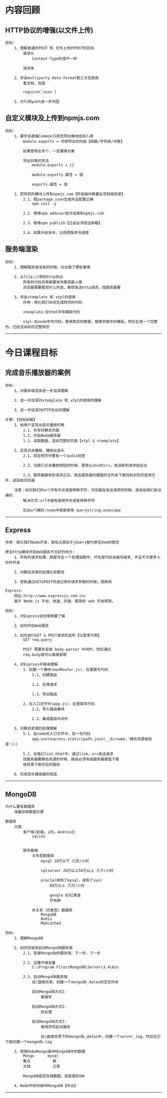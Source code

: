 # 内容回顾

## HTTP协议的增强(以文件上传)
	目标:
		1、理解普通的POST 和 文件上传的POST的区别
			请求头
				Content-Type的值不一样
			
			请求体
			
		2、学会multiparty date-format第三方包使用
			看文档，百度
			
			require('xxxx')
			
		3、对fs和path进一步巩固
		
## 自定义模块及上传到npmjs.com
	目标:
		1、要学会遵循CommonJS规范导出模块给别人用
			module.exports = 你想导出的内容【函数/字符串/对象】
			
			如果想导出多个，一定要接对象
			
			导出对象的写法
				module.exports = {}
				
				module.exports.属性 = 值
				
				exports.属性 = 值
		
		2、把写好的模块上传到npmjs.com【所有操作都要在项目根目录】
			2.1、把package.json生成并且配置正确
				npm init -y
				
			2.2、使用npm adduser指令连接到npmjs.com
			
			2.3、使用npm publish【之前必须验证邮箱】
			
			2.4、如果升级发布，记得把版本号递增
			
## 服务端渲染
	目标:
		1、理解服务端渲染的时候，后台做了哪些事情
		
		2、从file://转到http协议
			所有的代码将来都要发布服务器上面
			浏览器需要展现什么内容，都得发送http请求，找服务器要
			
		3、学会xtemplate 和 xtpl的使用
			作用：简化我们动态生成网页的代码
			
			xtemplate:在html中写模版代码
			
			xtpl:在node中写代码，使用真实的数据，替换页面中的模版，然后生成一个完整的，已经渲染好的完整网页

--------------------

# 今日课程目标

## 完成音乐播放器的案例
	目标:
		1、对服务端渲染进一步加深理解
		
		2、进一步加深对xtemplate 和 xtpl的使用的理解
		
		3、进一步加深对HTTP协议的理解
		
	步骤:【目标拆解】
		1、给用户呈现出音乐播放列表
			1.1、先写好静态页面
			1.2、开启Node服务器
			1.3、读取数据，渲染完整的页面【xtpl & xtemplate】
		
		2、实现点击播放，播放出音乐
			2.1、现在网页中要有一个audio标签
			
			2.2、当我们点击播放按钮的时候，更改aiduo的src，发送新的请求给后台
			
			2.3、服务器接收到请求之后，就去服务器的硬盘的文件夹下面找到对应的音频文件，返回给浏览器
			
		注意：如何我们的url中有中文或是特殊字符，浏览器在发送请求的时候，就会给我们自动编码
			解决方式:url中避免使用中文或是特殊字符
			
			后台url解码:node中就是使用 querystring.unescape
			
--------------------

## Express
	作用：简化我们Node开发，就有点类似于jQuery替代原生Dom的感觉
	
	原生http模块开启Web服务不太好的地方:
		1、所有的请求处理，都是写在一个处理函数中，坏处是代码会越写越多，并且不方便多人协作开发
		
		2、对静态资源的处理比较繁琐
		
		3、获取通过GET&POST传递过来的请求参数的时候，很麻烦
		
	Express:
		网址:http://www.expressjs.com.cn/
		基于 Node.js 平台，快速、开放、极简的 web 开发框架。
	
	目标:
		1、对Express如何使用要了解
		
		2、如何开启Web服务
		
		3、如何进行GET & POST请求的监听【以登录为例】
			GET req.query
			
			POST 需要先安装 body-parser 中间件，然后通过
			req.body就可以直接获取
		
		4、对Express中路由理解
			1、创建一个模块(manRouter.js)，在里面写代码
				1.1、创建路由
			
				1.2、处理请求
				
				1.3、导出路由
				
			2、在入口文件中(app.js)，在里面写代码
				2.1、导入路由模块
				
				2.2、集成路由中间件
		
		5、对静态资源的处理理解
			5.1、在node的入口文件中，加一句代码
				app.use(express.static(path.join(__dirname,'静态资源根目录')))
				
			5.2、在我们list.html中，通过link，src发送请求
			找服务器要静态资源的时候，路径必须写成服务器硬盘下面
			根目录下面对应的路径
		
		6、完成音乐播放器的改造

--------------------

## MongoDB
	为什么要有数据库
		海量存取数据方便
		
	数据库
		分类:
			客户端(前端，iOS，Android)
				sqlite
			
			
			服务器端
				关系型数据库
					mysql 10万以下 几百/小时
					
					sqlserver 20万以上50万以上 几千/小时
					
					oracle(收购了mysql，收购了sun)
						60万以上 几万/小时
						
						google 83亿美金
						乔布斯 
				
				非关系（对象型）数据库
					MongoDB
					Redis
					Memcached

	目标:
		1、理解MongoDB
		
		2、如何安装及启动MongoDB服务端
			2.1、安装Mongodb的服务端，下一步，下一步
			
			2.2、设置环境变量
				C:\Program Files\MongoDB\Server\3.4\bin
				
			2.3、启动MongoDB服务端
				在C盘根目录，创建一个mongodb_datas的空文件夹
				
				启动MongoDB方式1:
					直接写
					
				启动MongoDB方式2:
					批处理
					
				启动MongoDB方式3：
					做成开机启动服务
					
					在c盘根目录下的mongodb_datas中，创建一个server_log，然后在它下面创建一个mongodb.log
		
		3、使用RoboMongo操作MongoDB中的数据
			Mongo      mysql
			集合			表
			文档			记录
			
			MongoDB底层存储数据，就是靠BSON
		
		4、Node中如何操作MongoDB【作业】

---------------------